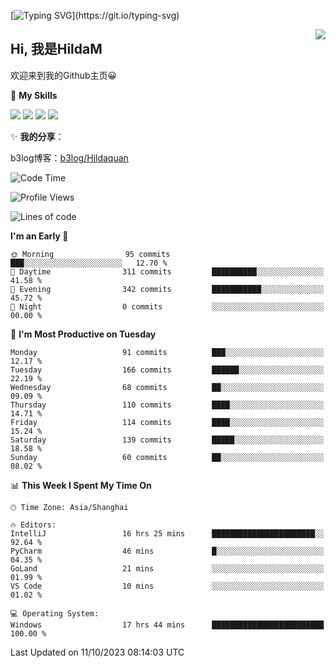 [![Typing SVG](https://readme-typing-svg.herokuapp.com?size=50&duration=5000&color=8C43EA&vCenter=true&width=2000&height=70&lines=开拓视野,+冲破艰险,+洞悉所有,+贴近生活,+寻找真爱,+感受彼此;这就是人生的目的.)](https://git.io/typing-svg)

<a href="#">
  <img align="right" src="https://github-readme-stats.vercel.app/api?username=HildaM&count_private=true&show_icons=true&bg_color=15,f2f7fd,E0EAFC" />
</a>

## Hi, 我是HildaM

欢迎来到我的Github主页😀

🌟 **My Skills**  

![](https://img.shields.io/badge/-Python-3776AB?style=flat-square&logo=Python&logoColor=fff)
![](https://img.shields.io/badge/-Java-F7DF1E?style=flat-square&logo=Java&logoColor=fff)
![](https://img.shields.io/badge/-Linux-000000?style=flat-square&logo=Linux&logoColor=fff)
![](https://img.shields.io/badge/-Golang-000000?style=flat-square&logo=Golang&logoColor=fff)


✨ **我的分享**：

b3log博客：[b3log/Hildaquan](https://ld246.com/member/Hildaquan/articles)




<!--START_SECTION:waka-->
![Code Time](http://img.shields.io/badge/Code%20Time-130%20hrs%2046%20mins-blue)

![Profile Views](http://img.shields.io/badge/Profile%20Views-0-blue)

![Lines of code](https://img.shields.io/badge/From%20Hello%20World%20I%27ve%20Written-761.7%20thousand%20lines%20of%20code-blue)

**I'm an Early 🐤** 

```text
🌞 Morning                95 commits          ███░░░░░░░░░░░░░░░░░░░░░░   12.70 % 
🌆 Daytime                311 commits         ██████████░░░░░░░░░░░░░░░   41.58 % 
🌃 Evening                342 commits         ███████████░░░░░░░░░░░░░░   45.72 % 
🌙 Night                  0 commits           ░░░░░░░░░░░░░░░░░░░░░░░░░   00.00 % 
```
📅 **I'm Most Productive on Tuesday** 

```text
Monday                   91 commits          ███░░░░░░░░░░░░░░░░░░░░░░   12.17 % 
Tuesday                  166 commits         ██████░░░░░░░░░░░░░░░░░░░   22.19 % 
Wednesday                68 commits          ██░░░░░░░░░░░░░░░░░░░░░░░   09.09 % 
Thursday                 110 commits         ████░░░░░░░░░░░░░░░░░░░░░   14.71 % 
Friday                   114 commits         ████░░░░░░░░░░░░░░░░░░░░░   15.24 % 
Saturday                 139 commits         █████░░░░░░░░░░░░░░░░░░░░   18.58 % 
Sunday                   60 commits          ██░░░░░░░░░░░░░░░░░░░░░░░   08.02 % 
```


📊 **This Week I Spent My Time On** 

```text
🕑︎ Time Zone: Asia/Shanghai

🔥 Editors: 
IntelliJ                 16 hrs 25 mins      ███████████████████████░░   92.64 % 
PyCharm                  46 mins             █░░░░░░░░░░░░░░░░░░░░░░░░   04.35 % 
GoLand                   21 mins             ░░░░░░░░░░░░░░░░░░░░░░░░░   01.99 % 
VS Code                  10 mins             ░░░░░░░░░░░░░░░░░░░░░░░░░   01.02 % 

💻 Operating System: 
Windows                  17 hrs 44 mins      █████████████████████████   100.00 % 
```


 Last Updated on 11/10/2023 08:14:03 UTC
<!--END_SECTION:waka-->
